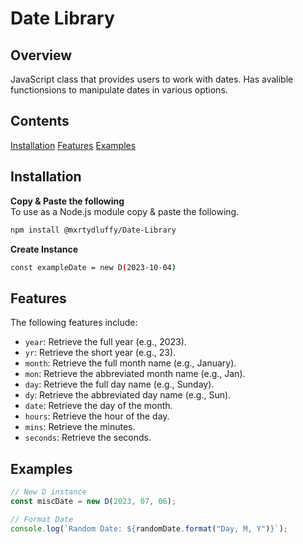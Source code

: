 # Date Library

## Overview

JavaScript class that provides users to work with dates. Has avalible functionsions to manipulate dates in various options.

## Contents

[Installation](#installation)
[Features](#properties)
[Examples](#examples)

## Installation

**Copy & Paste the following**  
To use as a Node.js module copy & paste the following.

```bash
npm install @mxrtydluffy/Date-Library
```

**Create Instance**

```bash
const exampleDate = new D(2023-10-04)
```

## Features

The following features include:

- `year`: Retrieve the full year (e.g., 2023).
- `yr`: Retrieve the short year (e.g., 23).
- `month`: Retrieve the full month name (e.g., January).
- `mon`: Retrieve the abbreviated month name (e.g., Jan).
- `day`: Retrieve the full day name (e.g., Sunday).
- `dy`: Retrieve the abbreviated day name (e.g., Sun).
- `date`: Retrieve the day of the month.
- `hours`: Retrieve the hour of the day.
- `mins`: Retrieve the minutes.
- `seconds`: Retrieve the seconds.

## Examples

```javascript
// New D instance
const miscDate = new D(2023, 07, 06);

// Format Date
console.log(`Random Date: ${randomDate.format("Day, M, Y")}`);
```
